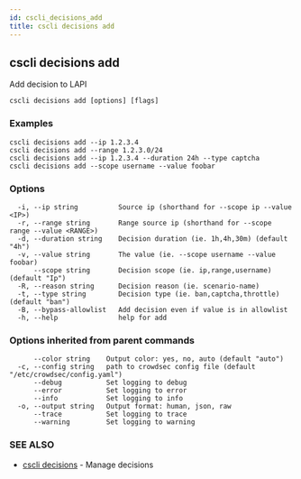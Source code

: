 ```yaml
---
id: cscli_decisions_add
title: cscli decisions add
---
```

## cscli decisions add

Add decision to LAPI

```
cscli decisions add [options] [flags]
```

### Examples

```
cscli decisions add --ip 1.2.3.4
cscli decisions add --range 1.2.3.0/24
cscli decisions add --ip 1.2.3.4 --duration 24h --type captcha
cscli decisions add --scope username --value foobar

```

### Options

```
  -i, --ip string          Source ip (shorthand for --scope ip --value <IP>)
  -r, --range string       Range source ip (shorthand for --scope range --value <RANGE>)
  -d, --duration string    Decision duration (ie. 1h,4h,30m) (default "4h")
  -v, --value string       The value (ie. --scope username --value foobar)
      --scope string       Decision scope (ie. ip,range,username) (default "Ip")
  -R, --reason string      Decision reason (ie. scenario-name)
  -t, --type string        Decision type (ie. ban,captcha,throttle) (default "ban")
  -B, --bypass-allowlist   Add decision even if value is in allowlist
  -h, --help               help for add
```

### Options inherited from parent commands

```
      --color string    Output color: yes, no, auto (default "auto")
  -c, --config string   path to crowdsec config file (default "/etc/crowdsec/config.yaml")
      --debug           Set logging to debug
      --error           Set logging to error
      --info            Set logging to info
  -o, --output string   Output format: human, json, raw
      --trace           Set logging to trace
      --warning         Set logging to warning
```

### SEE ALSO

* [cscli decisions](/cscli/cscli_decisions.md)	 - Manage decisions

